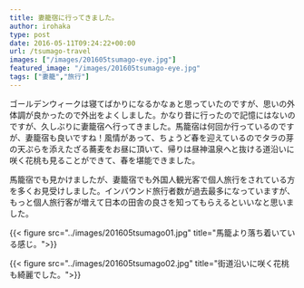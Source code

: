 ```yaml
---
title: 妻籠宿に行ってきました。
author: irohaka
type: post
date: 2016-05-11T09:24:22+00:00
url: /tsumago-travel
images: ["/images/201605tsumago-eye.jpg"]
featured_image: "/images/201605tsumago-eye.jpg"
tags: ["妻籠","旅行"]
---
```

ゴールデンウィークは寝てばかりになるかなぁと思っていたのですが、思いの外体調が良かったので外出をよくしました。かなり昔に行ったので記憶にはないのですが、久しぶりに妻籠宿へ行ってきました。馬籠宿は何回か行っているのですが、妻籠宿も良いですね！風情があって、ちょうど春を迎えているのでタラの芽の天ぷらを添えたざる蕎麦をお昼に頂いて、帰りは昼神温泉へと抜ける道沿いに咲く花桃も見ることができて、春を堪能できました。

馬籠宿でも見かけましたが、妻籠宿でも外国人観光客で個人旅行をされている方を多くお見受けしました。インバウンド旅行者数が過去最多になっていますが、もっと個人旅行客が増えて日本の田舎の良さを知ってもらえるといいなと思いました。

{{< figure src="../images/201605tsumago01.jpg" title="馬籠より落ち着いている感じ。">}}

{{< figure src="../images/201605tsumago02.jpg" title="街道沿いに咲く花桃も綺麗でした。">}}
